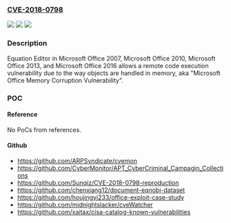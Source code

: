 ### [CVE-2018-0798](https://cve.mitre.org/cgi-bin/cvename.cgi?name=CVE-2018-0798)
![](https://img.shields.io/static/v1?label=Product&message=Equation%20Editor&color=blue)
![](https://img.shields.io/static/v1?label=Version&message=n%2Fa&color=blue)
![](https://img.shields.io/static/v1?label=Vulnerability&message=Remote%20Code%20Execution&color=brighgreen)

### Description

Equation Editor in Microsoft Office 2007, Microsoft Office 2010, Microsoft Office 2013, and Microsoft Office 2016 allows a remote code execution vulnerability due to the way objects are handled in memory, aka "Microsoft Office Memory Corruption Vulnerability".

### POC

#### Reference
No PoCs from references.

#### Github
- https://github.com/ARPSyndicate/cvemon
- https://github.com/CyberMonitor/APT_CyberCriminal_Campagin_Collections
- https://github.com/Sunqiz/CVE-2018-0798-reproduction
- https://github.com/chenxiang12/document-eqnobj-dataset
- https://github.com/houjingyi233/office-exploit-case-study
- https://github.com/midnightslacker/cveWatcher
- https://github.com/xaitax/cisa-catalog-known-vulnerabilities

